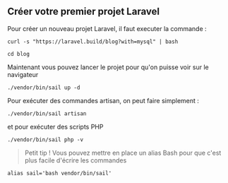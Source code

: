 ## Créer votre premier projet Laravel

Pour créer un nouveau projet Laravel, il faut executer la commande :

`curl -s "https://laravel.build/blog?with=mysql" | bash`

`cd blog`

Maintenant vous pouvez lancer le projet pour qu'on puisse voir sur le navigateur

`./vendor/bin/sail up -d`

Pour exécuter des commandes artisan, on peut faire simplement :

`./vendor/bin/sail artisan`

et pour exécuter des scripts PHP

`./vendor/bin/sail php -v`

> Petit tip ! Vous pouvez mettre en place un alias Bash pour que c'est plus facile d'écrire les commandes

`alias sail='bash vendor/bin/sail'`
